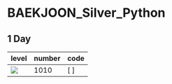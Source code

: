 # BAEKJOON_Silver_Python
## 1 Day
|level|number|code|
|---|---|---|
|<img src="https://static.solved.ac/tier_small/6.svg">|1010|[ ]|
